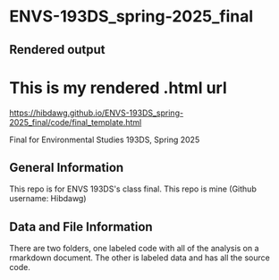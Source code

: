 # ENVS-193DS_spring-2025_final

## Rendered output
# This is my rendered .html url
https://hibdawg.github.io/ENVS-193DS_spring-2025_final/code/final_template.html

Final for Environmental Studies 193DS, Spring 2025

## General Information

This repo is for ENVS 193DS's class final. This repo is mine (Github username: Hibdawg)

## Data and File Information

There are two folders, one labeled code with all of the analysis on a rmarkdown document. The other is labeled data and has all the source code.

